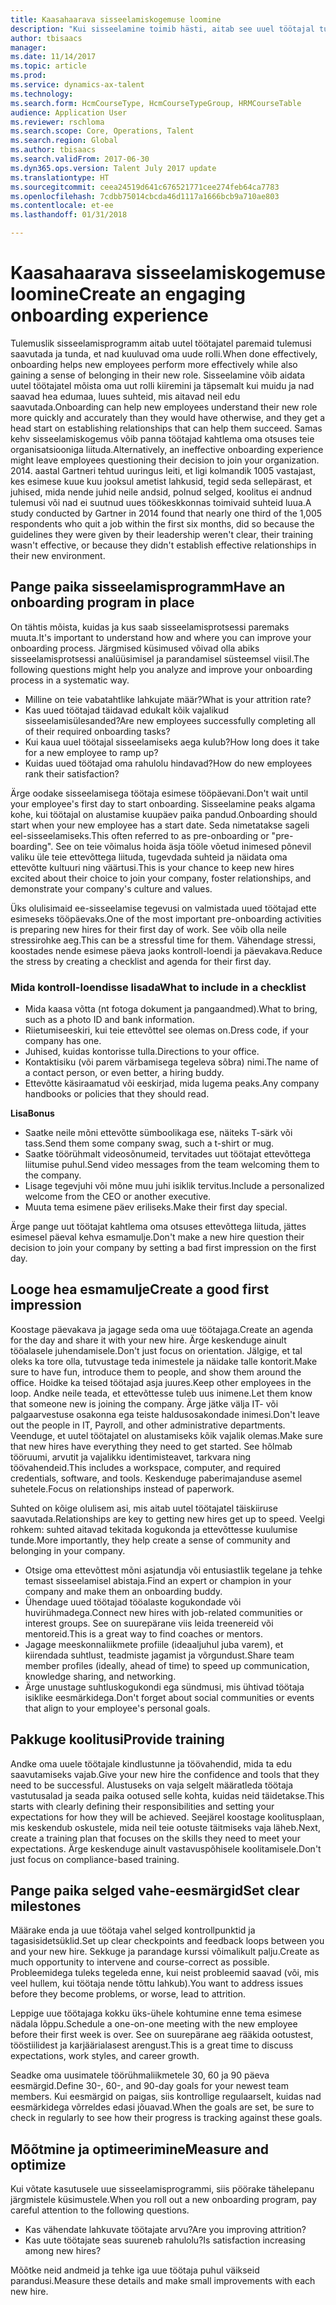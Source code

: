 ```yaml
---
title: Kaasahaarava sisseelamiskogemuse loomine
description: "Kui sisseelamine toimib hästi, aitab see uuel töötajal tunda, et ta kuulub oma uude organisatsiooni."
author: tbisaacs
manager: 
ms.date: 11/14/2017
ms.topic: article
ms.prod: 
ms.service: dynamics-ax-talent
ms.technology: 
ms.search.form: HcmCourseType, HcmCourseTypeGroup, HRMCourseTable
audience: Application User
ms.reviewer: rschloma
ms.search.scope: Core, Operations, Talent
ms.search.region: Global
ms.author: tbisaacs
ms.search.validFrom: 2017-06-30
ms.dyn365.ops.version: Talent July 2017 update
ms.translationtype: HT
ms.sourcegitcommit: ceea24519d641c676521771cee274feb64ca7783
ms.openlocfilehash: 7cdbb75014cbcda46d1117a1666bcb9a710ae803
ms.contentlocale: et-ee
ms.lasthandoff: 01/31/2018

---
```


# <a name="create-an-engaging-onboarding-experience"></a><span data-ttu-id="d8961-103">Kaasahaarava sisseelamiskogemuse loomine</span><span class="sxs-lookup"><span data-stu-id="d8961-103">Create an engaging onboarding experience</span></span>

<span data-ttu-id="d8961-104">Tulemuslik sisseelamisprogramm aitab uutel töötajatel paremaid tulemusi saavutada ja tunda, et nad kuuluvad oma uude rolli.</span><span class="sxs-lookup"><span data-stu-id="d8961-104">When done effectively, onboarding helps new employees perform more effectively while also gaining a sense of belonging in their new role.</span></span> <span data-ttu-id="d8961-105">Sisseelamine võib aidata uutel töötajatel mõista oma uut rolli kiiremini ja täpsemalt kui muidu ja nad saavad hea edumaa, luues suhteid, mis aitavad neil edu saavutada.</span><span class="sxs-lookup"><span data-stu-id="d8961-105">Onboarding can help new employees understand their new role more quickly and accurately than they would have otherwise, and they get a head start on establishing relationships that can help them succeed.</span></span> <span data-ttu-id="d8961-106">Samas kehv sisseelamiskogemus võib panna töötajad kahtlema oma otsuses teie organisatsiooniga liituda.</span><span class="sxs-lookup"><span data-stu-id="d8961-106">Alternatively, an ineffective onboarding experience might leave employees questioning their decision to join your organization.</span></span> <span data-ttu-id="d8961-107">2014. aastal Gartneri tehtud uuringus leiti, et ligi kolmandik 1005 vastajast, kes esimese kuue kuu jooksul ametist lahkusid, tegid seda sellepärast, et juhised, mida nende juhid neile andsid, polnud selged, koolitus ei andnud tulemusi või nad ei suutnud uues töökeskkonnas toimivaid suhteid luua.</span><span class="sxs-lookup"><span data-stu-id="d8961-107">A study conducted by Gartner in 2014 found that nearly one third of the 1,005 respondents who quit a job within the first six months, did so because the guidelines they were given by their leadership weren't clear, their training wasn't effective, or because they didn't establish effective relationships in their new environment.</span></span>

## <a name="have-an-onboarding-program-in-place"></a><span data-ttu-id="d8961-108">Pange paika sisseelamisprogramm</span><span class="sxs-lookup"><span data-stu-id="d8961-108">Have an onboarding program in place</span></span>
<span data-ttu-id="d8961-109">On tähtis mõista, kuidas ja kus saab sisseelamisprotsessi paremaks muuta.</span><span class="sxs-lookup"><span data-stu-id="d8961-109">It's important to understand how and where you can improve your onboarding process.</span></span> <span data-ttu-id="d8961-110">Järgmised küsimused võivad olla abiks sisseelamisprotsessi analüüsimisel ja parandamisel süsteemsel viisil.</span><span class="sxs-lookup"><span data-stu-id="d8961-110">The following questions might help you analyze and improve your onboarding process in a systematic way.</span></span>

- <span data-ttu-id="d8961-111">Milline on teie vabatahtlike lahkujate määr?</span><span class="sxs-lookup"><span data-stu-id="d8961-111">What is your attrition rate?</span></span>
- <span data-ttu-id="d8961-112">Kas uued töötajad täidavad edukalt kõik vajalikud sisseelamisülesanded?</span><span class="sxs-lookup"><span data-stu-id="d8961-112">Are new employees successfully completing all of their required onboarding tasks?</span></span>
- <span data-ttu-id="d8961-113">Kui kaua uuel töötajal sisseelamiseks aega kulub?</span><span class="sxs-lookup"><span data-stu-id="d8961-113">How long does it take for a new employee to ramp up?</span></span>
- <span data-ttu-id="d8961-114">Kuidas uued töötajad oma rahulolu hindavad?</span><span class="sxs-lookup"><span data-stu-id="d8961-114">How do new employees rank their satisfaction?</span></span>

<span data-ttu-id="d8961-115">Ärge oodake sisseelamisega töötaja esimese tööpäevani.</span><span class="sxs-lookup"><span data-stu-id="d8961-115">Don't wait until your employee's first day to start onboarding.</span></span> <span data-ttu-id="d8961-116">Sisseelamine peaks algama kohe, kui töötajal on alustamise kuupäev paika pandud.</span><span class="sxs-lookup"><span data-stu-id="d8961-116">Onboarding should start when your new employee has a start date.</span></span> <span data-ttu-id="d8961-117">Seda nimetatakse sageli eel-sisseelamiseks.</span><span class="sxs-lookup"><span data-stu-id="d8961-117">This often referred to as pre-onboarding or "pre-boarding".</span></span> <span data-ttu-id="d8961-118">See on teie võimalus hoida äsja tööle võetud inimesed põnevil valiku üle teie ettevõttega liituda, tugevdada suhteid ja näidata oma ettevõtte kultuuri ning väärtusi.</span><span class="sxs-lookup"><span data-stu-id="d8961-118">This is your chance to keep new hires excited about their choice to join your company, foster relationships, and demonstrate your company's culture and values.</span></span>

<span data-ttu-id="d8961-119">Üks olulisimaid ee-sisseelamise tegevusi on valmistada uued töötajad ette esimeseks tööpäevaks.</span><span class="sxs-lookup"><span data-stu-id="d8961-119">One of the most important pre-onboarding activities is preparing new hires for their first day of work.</span></span> <span data-ttu-id="d8961-120">See võib olla neile stressirohke aeg.</span><span class="sxs-lookup"><span data-stu-id="d8961-120">This can be a stressful time for them.</span></span> <span data-ttu-id="d8961-121">Vähendage stressi, koostades nende esimese päeva jaoks kontroll-loendi ja päevakava.</span><span class="sxs-lookup"><span data-stu-id="d8961-121">Reduce the stress by creating a checklist and agenda for their first day.</span></span>

### <a name="what-to-include-in-a-checklist"></a><span data-ttu-id="d8961-122">Mida kontroll-loendisse lisada</span><span class="sxs-lookup"><span data-stu-id="d8961-122">What to include in a checklist</span></span>

- <span data-ttu-id="d8961-123">Mida kaasa võtta (nt fotoga dokument ja pangaandmed).</span><span class="sxs-lookup"><span data-stu-id="d8961-123">What to bring, such as a photo ID and bank information.</span></span>
- <span data-ttu-id="d8961-124">Riietumiseeskiri, kui teie ettevõttel see olemas on.</span><span class="sxs-lookup"><span data-stu-id="d8961-124">Dress code, if your company has one.</span></span>
- <span data-ttu-id="d8961-125">Juhised, kuidas kontorisse tulla.</span><span class="sxs-lookup"><span data-stu-id="d8961-125">Directions to your office.</span></span>
- <span data-ttu-id="d8961-126">Kontaktisiku (või parem värbamisega tegeleva sõbra) nimi.</span><span class="sxs-lookup"><span data-stu-id="d8961-126">The name of a contact person, or even better, a hiring buddy.</span></span>
- <span data-ttu-id="d8961-127">Ettevõtte käsiraamatud või eeskirjad, mida lugema peaks.</span><span class="sxs-lookup"><span data-stu-id="d8961-127">Any company handbooks or policies that they should read.</span></span>

<span data-ttu-id="d8961-128">**Lisa**</span><span class="sxs-lookup"><span data-stu-id="d8961-128">**Bonus**</span></span>

- <span data-ttu-id="d8961-129">Saatke neile mõni ettevõtte sümboolikaga ese, näiteks T-särk või tass.</span><span class="sxs-lookup"><span data-stu-id="d8961-129">Send them some company swag, such a t-shirt or mug.</span></span>
- <span data-ttu-id="d8961-130">Saatke töörühmalt videosõnumeid, tervitades uut töötajat ettevõttega liitumise puhul.</span><span class="sxs-lookup"><span data-stu-id="d8961-130">Send video messages from the team welcoming them to the company.</span></span>
- <span data-ttu-id="d8961-131">Lisage tegevjuhi või mõne muu juhi isiklik tervitus.</span><span class="sxs-lookup"><span data-stu-id="d8961-131">Include a personalized welcome from the CEO or another executive.</span></span>
- <span data-ttu-id="d8961-132">Muuta tema esimene päev eriliseks.</span><span class="sxs-lookup"><span data-stu-id="d8961-132">Make their first day special.</span></span>

<span data-ttu-id="d8961-133">Ärge pange uut töötajat kahtlema oma otsuses ettevõttega liituda, jättes esimesel päeval kehva esmamulje.</span><span class="sxs-lookup"><span data-stu-id="d8961-133">Don't make a new hire question their decision to join your company by setting a bad first impression on the first day.</span></span>

## <a name="create-a-good-first-impression"></a><span data-ttu-id="d8961-134">Looge hea esmamulje</span><span class="sxs-lookup"><span data-stu-id="d8961-134">Create a good first impression</span></span>

<span data-ttu-id="d8961-135">Koostage päevakava ja jagage seda oma uue töötajaga.</span><span class="sxs-lookup"><span data-stu-id="d8961-135">Create an agenda for the day and share it with your new hire.</span></span> <span data-ttu-id="d8961-136">Ärge keskenduge ainult tööalasele juhendamisele.</span><span class="sxs-lookup"><span data-stu-id="d8961-136">Don't just focus on orientation.</span></span> <span data-ttu-id="d8961-137">Jälgige, et tal oleks ka tore olla, tutvustage teda inimestele ja näidake talle kontorit.</span><span class="sxs-lookup"><span data-stu-id="d8961-137">Make sure to have fun, introduce them to people, and show them around the office.</span></span> <span data-ttu-id="d8961-138">Hoidke ka teised töötajad asja juures.</span><span class="sxs-lookup"><span data-stu-id="d8961-138">Keep other employees in the loop.</span></span> <span data-ttu-id="d8961-139">Andke neile teada, et ettevõttesse tuleb uus inimene.</span><span class="sxs-lookup"><span data-stu-id="d8961-139">Let them know that someone new is joining the company.</span></span> <span data-ttu-id="d8961-140">Ärge jätke välja IT- või palgaarvestuse osakonna ega teiste haldusosakondade inimesi.</span><span class="sxs-lookup"><span data-stu-id="d8961-140">Don't leave out the people in IT, Payroll, and other administrative departments.</span></span> <span data-ttu-id="d8961-141">Veenduge, et uutel töötajatel on alustamiseks kõik vajalik olemas.</span><span class="sxs-lookup"><span data-stu-id="d8961-141">Make sure that new hires have everything they need to get started.</span></span> <span data-ttu-id="d8961-142">See hõlmab tööruumi, arvutit ja vajalikku identimisteavet, tarkvara ning töövahendeid.</span><span class="sxs-lookup"><span data-stu-id="d8961-142">This includes a workspace, computer, and required credentials, software, and tools.</span></span> <span data-ttu-id="d8961-143">Keskenduge paberimajanduse asemel suhetele.</span><span class="sxs-lookup"><span data-stu-id="d8961-143">Focus on relationships instead of paperwork.</span></span>

<span data-ttu-id="d8961-144">Suhted on kõige olulisem asi, mis aitab uutel töötajatel täiskiiruse saavutada.</span><span class="sxs-lookup"><span data-stu-id="d8961-144">Relationships are key to getting new hires get up to speed.</span></span> <span data-ttu-id="d8961-145">Veelgi rohkem: suhted aitavad tekitada kogukonda ja ettevõttesse kuulumise tunde.</span><span class="sxs-lookup"><span data-stu-id="d8961-145">More importantly, they help create a sense of community and belonging in your company.</span></span>

- <span data-ttu-id="d8961-146">Otsige oma ettevõttest mõni asjatundja või entusiastlik tegelane ja tehke temast sisseelamisel abistaja.</span><span class="sxs-lookup"><span data-stu-id="d8961-146">Find an expert or champion in your company and make them an onboarding buddy.</span></span>
- <span data-ttu-id="d8961-147">Ühendage uued töötajad tööalaste kogukondade või huvirühmadega.</span><span class="sxs-lookup"><span data-stu-id="d8961-147">Connect new hires with job-related communities or interest groups.</span></span> <span data-ttu-id="d8961-148">See on suurepärane viis leida treenereid või mentoreid.</span><span class="sxs-lookup"><span data-stu-id="d8961-148">This is a great way to find coaches or mentors.</span></span>
- <span data-ttu-id="d8961-149">Jagage meeskonnaliikmete profiile (ideaaljuhul juba varem), et kiirendada suhtlust, teadmiste jagamist ja võrgundust.</span><span class="sxs-lookup"><span data-stu-id="d8961-149">Share team member profiles (ideally, ahead of time) to speed up communication, knowledge sharing, and networking.</span></span>
- <span data-ttu-id="d8961-150">Ärge unustage suhtluskogukondi ega sündmusi, mis ühtivad töötaja isiklike eesmärkidega.</span><span class="sxs-lookup"><span data-stu-id="d8961-150">Don't forget about social communities or events that align to your employee's personal goals.</span></span>

## <a name="provide-training"></a><span data-ttu-id="d8961-151">Pakkuge koolitusi</span><span class="sxs-lookup"><span data-stu-id="d8961-151">Provide training</span></span>

<span data-ttu-id="d8961-152">Andke oma uuele töötajale kindlustunne ja töövahendid, mida ta edu saavutamiseks vajab.</span><span class="sxs-lookup"><span data-stu-id="d8961-152">Give your new hire the confidence and tools that they need to be successful.</span></span> <span data-ttu-id="d8961-153">Alustuseks on vaja selgelt määratleda töötaja vastutusalad ja seada paika ootused selle kohta, kuidas neid täidetakse.</span><span class="sxs-lookup"><span data-stu-id="d8961-153">This starts with clearly defining their responsibilities and setting your expectations for how they will be achieved.</span></span> <span data-ttu-id="d8961-154">Seejärel koostage koolitusplaan, mis keskendub oskustele, mida neil teie ootuste täitmiseks vaja läheb.</span><span class="sxs-lookup"><span data-stu-id="d8961-154">Next, create a training plan that focuses on the skills they need to meet your expectations.</span></span> <span data-ttu-id="d8961-155">Ärge keskenduge ainult vastavuspõhisele koolitamisele.</span><span class="sxs-lookup"><span data-stu-id="d8961-155">Don't just focus on compliance-based training.</span></span>

## <a name="set-clear-milestones"></a><span data-ttu-id="d8961-156">Pange paika selged vahe-eesmärgid</span><span class="sxs-lookup"><span data-stu-id="d8961-156">Set clear milestones</span></span>

<span data-ttu-id="d8961-157">Määrake enda ja uue töötaja vahel selged kontrollpunktid ja tagasisidetsüklid.</span><span class="sxs-lookup"><span data-stu-id="d8961-157">Set up clear checkpoints and feedback loops between you and your new hire.</span></span> <span data-ttu-id="d8961-158">Sekkuge ja parandage kurssi võimalikult palju.</span><span class="sxs-lookup"><span data-stu-id="d8961-158">Create as much opportunity to intervene and course-correct as possible.</span></span> <span data-ttu-id="d8961-159">Probleemidega tuleks tegeleda enne, kui neist probleemid saavad (või, mis veel hullem, kui töötaja nende tõttu lahkub).</span><span class="sxs-lookup"><span data-stu-id="d8961-159">You want to address issues before they become problems, or worse, lead to attrition.</span></span>

<span data-ttu-id="d8961-160">Leppige uue töötajaga kokku üks-ühele kohtumine enne tema esimese nädala lõppu.</span><span class="sxs-lookup"><span data-stu-id="d8961-160">Schedule a one-on-one meeting with the new employee before their first week is over.</span></span> <span data-ttu-id="d8961-161">See on suurepärane aeg rääkida ootustest, tööstiilidest ja karjäärialasest arengust.</span><span class="sxs-lookup"><span data-stu-id="d8961-161">This is a great time to discuss expectations, work styles, and career growth.</span></span>

<span data-ttu-id="d8961-162">Seadke oma uusimatele töörühmaliikmetele 30, 60 ja 90 päeva eesmärgid.</span><span class="sxs-lookup"><span data-stu-id="d8961-162">Define 30-, 60-, and 90-day goals for your newest team members.</span></span> <span data-ttu-id="d8961-163">Kui eesmärgid on paigas, siis kontrollige regulaarselt, kuidas nad eesmärkidega võrreldes edasi jõuavad.</span><span class="sxs-lookup"><span data-stu-id="d8961-163">When the goals are set, be sure to check in regularly to see how their progress is tracking against these goals.</span></span>

## <a name="measure-and-optimize"></a><span data-ttu-id="d8961-164">Mõõtmine ja optimeerimine</span><span class="sxs-lookup"><span data-stu-id="d8961-164">Measure and optimize</span></span>

<span data-ttu-id="d8961-165">Kui võtate kasutusele uue sisseelamisprogrammi, siis pöörake tähelepanu järgmistele küsimustele.</span><span class="sxs-lookup"><span data-stu-id="d8961-165">When you roll out a new onboarding program, pay careful attention to the following questions.</span></span> 

- <span data-ttu-id="d8961-166">Kas vähendate lahkuvate töötajate arvu?</span><span class="sxs-lookup"><span data-stu-id="d8961-166">Are you improving attrition?</span></span>
- <span data-ttu-id="d8961-167">Kas uute töötajate seas suureneb rahulolu?</span><span class="sxs-lookup"><span data-stu-id="d8961-167">Is satisfaction increasing among new hires?</span></span> 

<span data-ttu-id="d8961-168">Mõõtke neid andmeid ja tehke iga uue töötaja puhul väikseid parandusi.</span><span class="sxs-lookup"><span data-stu-id="d8961-168">Measure these details and make small improvements with each new hire.</span></span>


